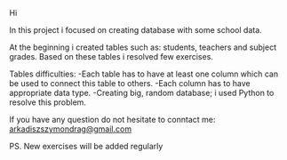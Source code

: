 Hi

In this project i focused on creating database with some school data.

At the beginning i created tables such as: students, teachers and subject grades.
Based on these tables i resolved few exercises.

Tables difficulties: 
-Each table has to have at least one column which can be used to connect this table to others.
-Each column has to have appropriate data type.
-Creating big, random database; i used Python to resolve this problem.

If you have any question do not hesitate to conntact me: arkadiszszymondrag@gmail.com


PS. New exercises will be added regularly
